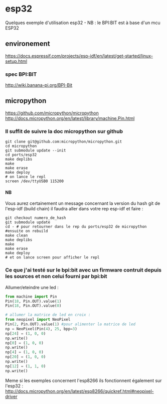 # esp32
Quelques exemple d'utilisation esp32 - NB : le BPI:BIT est à base d'un mcu ESP32

## environement
https://docs.espressif.com/projects/esp-idf/en/latest/get-started/linux-setup.html
### spec BPI:BIT
http://wiki.banana-pi.org/BPI-Bit

## micropython
https://github.com/micropython/micropython
http://docs.micropython.org/en/latest/library/machine.Pin.html

### Il suffit de suivre la doc micropython sur github
```
git clone git@github.com:micropython/micropython.git
cd micropython
git submodule update --init
cd ports/esp32
make deplibs
make
make erase
make deploy
# on lance le repl
screen /dev/ttyUSB0 115200
```

#### NB
Vous aurez certainement un message concernant la version du hash git de l'esp-idf (build chain)
il faudra aller dans votre rep esp-idf et faire : 
```
git checkout numero_de_hash
git submodule update
cd - # pour retourner dans le rep du ports/esp32 de micropython
#ensuite on rebuild
make clean
make deplibs
make
make erase
make deploy
# et on lance screen pour afficher le repl
```

### Ce que j'ai testé sur le bpi:bit avec un firmware contruit depuis les sources et non celui fourni par bpi:bit
Allumer/eteindre une led :
```python
from machine import Pin
Pin(18, Pin.OUT).value(1)
Pin(18, Pin.OUT).value(0)

# allumer la matrice de led en croix :
from neopixel import NeoPixel
Pin(2, Pin.OUT).value(1) #pour alimenter la matrice de led
np = NeoPixel(Pin(4), 25, bpp=3)
np[24] = (1, 0, 0)
np.write()
np[0] = (1, 0, 0)
np.write()
np[4] = (1, 0, 0)
np[20] = (1, 0, 0)
np.write()
np[12] = (1, 1, 0)
np.write()
```
Meme si les exemples concernent l'esp8266 ils fonctionnent également sur l'esp32 :
http://docs.micropython.org/en/latest/esp8266/quickref.html#neopixel-driver

